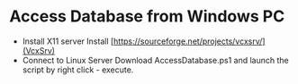 # Access Database from Windows PC
* Install X11 server
Install [https://sourceforge.net/projects/vcxsrv/](VcxSrv)
* Connect to Linux Server
Download AccessDatabase.ps1 and launch the script by right click \- execute.
